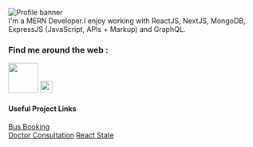<a><img src="https://i.postimg.cc/SK0Gxmfk/Github-Profile-Img.jpg" alt="Profile banner"></a>
<br>
I'm a MERN Developer.I enjoy working with ReactJS, NextJS, MongoDB, ExpressJS (JavaScript, APIs + Markup) and GraphQL.

### Find me around the web :
<a href="https://sujitkhandagale.in"><img src="https://i.postimg.cc/YqK2kbDJ/1667220184logo.png" width="60"></a> <a href="https://instagram.com/code_sujit"><img src="https://cdn.cdnlogo.com/logos/i/92/instagram.svg" width="24"></a>

#### Useful Project Links
<a target="_blank" href= "https://link.sujitkhandagale.in/3wuST">Bus Booking<a> <br>
<a target="_blank" href= "https://link.sujitkhandagale.in/j9ddU">Doctor Consultation<a>
  <a target="_blank" href= "https://link.sujitkhandagale.in/VCjg1">React State<a>
